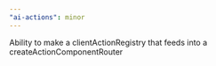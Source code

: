 ```yaml
---
"ai-actions": minor
---
```


Ability to make a clientActionRegistry that feeds into a createActionComponentRouter
